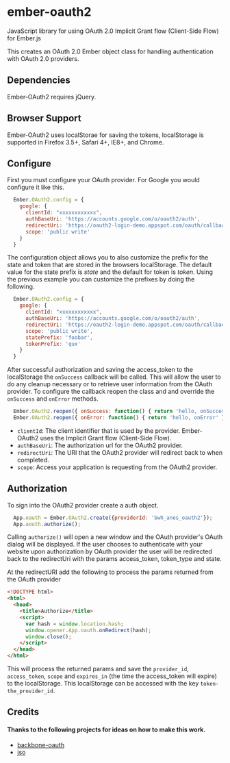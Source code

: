 ember-oauth2
============

JavaScript library for using OAuth 2.0 Implicit Grant flow (Client-Side Flow) for Ember.js 

This creates an OAuth 2.0 Ember object class for handling authentication with OAuth 2.0 providers. 

## Dependencies

Ember-OAuth2 requires jQuery.

## Browser Support

Ember-OAuth2 uses localStorae for saving the tokens, localStorage is supported in Firefox 3.5+, Safari 4+, IE8+, and Chrome.

## Configure

First you must configure your OAuth provider. For Google you would configure it like this.

```javascript
  Ember.OAuth2.config = {
    google: {
      clientId: "xxxxxxxxxxxx",
      authBaseUri: 'https://accounts.google.com/o/oauth2/auth',
      redirectUri: 'https://oauth2-login-demo.appspot.com/oauth/callback',
      scope: 'public write'
    } 
  } 
```

The configuration object allows you to also customize the prefix for the state and token that are stored in the browsers localStorage. The default value for the state prefix is *state* and the default for token is *token*. Using the previous example you can customize the prefixes by doing the following.

```javascript
  Ember.OAuth2.config = {
    google: {
      clientId: "xxxxxxxxxxxx",
      authBaseUri: 'https://accounts.google.com/o/oauth2/auth',
      redirectUri: 'https://oauth2-login-demo.appspot.com/oauth/callback',
      scope: 'public write',
      statePrefix: 'foobar',
      tokenPrefix: 'qux'
    } 
  } 
```

After successful authorization and saving the access_token to the localStorage the `onSuccess` callback will be called. This will allow the user to do any cleanup necessary or to retrieve user information from the OAuth provider. To configure the callback reopen the class and and override the `onSuccess` and `onError` methods.

```javascript
  Ember.OAuth2.reopen({ onSuccess: function() { return 'hello, onSuccess' } });
  Ember.OAuth2.reopen({ onError: function() { return 'hello, onError' } });
```

* `clientId`: The client identifier that is used by the provider. Ember-OAuth2 uses the Implicit Grant flow (Client-Side Flow).
* `authBaseUri`: The authorization url for the OAuth2 provider.
* `redirectUri`: The URI that the OAuth2 provider will redirect back to when completed. 
* `scope`: Access your application is requesting from the OAuth2 provider.

## Authorization

To sign into the OAuth2 provider create a auth object.

```javascript
  App.oauth = Ember.OAuth2.create({providerId: 'bwh_anes_oauth2'});
  App.aouth.authorize();
```

Calling `authorize()` will open a new window and the OAuth provider's OAuth dialog will be displayed. If the user chooses to authenticate with your website upon authorization by OAuth provider the user will be redirected back to the redirectUri with the params access_token, token_type and state. 

At the redirectURI add the following to process the params returned from the OAuth provider

```html
<!DOCTYPE html>
<html>
  <head>
    <title>Authorize</title> 
    <script>
      var hash = window.location.hash;
      window.opener.App.oauth.onRedirect(hash);
      window.close();
    </script>
  </head>
</html>
```

This will process the returned params and save the `provider_id`, `access_token`, `scope` and `expires_in` (the time the access_token will expire) to the localStorage. This localStorage can be accessed with the key `token-the_provider_id`.

## Credits

#### Thanks to the following projects for ideas on how to make this work.

* [backbone-oauth](http://github.com/ptnplanet/backbone-oauth)
* [jso](http://github.com/andreassolberg/jso)

